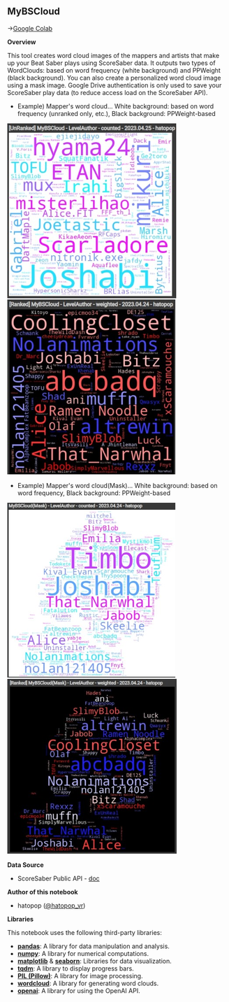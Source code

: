 ## MyBSCloud

->[Google Colab](https://colab.research.google.com/github/hatopopvr/MyBSCloud/blob/main/MyBSCloud.ipynb)

<b>Overview</b>

This tool creates word cloud images of the mappers and artists that make up your Beat Saber plays using ScoreSaber data. It outputs two types of WordClouds: based on word frequency (white background) and PPWeight (black background). You can also create a personalized word cloud image using a mask image. Google Drive authentication is only used to save your ScoreSaber play data (to reduce access load on the ScoreSaber API).

- Example) Mapper's word cloud… White background: based on word frequency (unranked only, etc.), Black background: PPWeight-based

![wordcloud](images/img_006.jpg) ![wordcloud](images/img_002.jpg)

- Example) Mapper's word cloud(Mask)… White background: based on word frequency, Black background: PPWeight-based

![wordcloud](images/img_003.jpg) ![wordcloud](images/img_004.jpg)

<b>Data Source</b>

- ScoreSaber Public API - [doc](https://docs.scoresaber.com/)

<b>Author of this notebook</b>

- hatopop ([@hatopop\_vr](https://twitter.com/hatopop_vr))

<b>Libraries</b>

This notebook uses the following third-party libraries:

- [**pandas**](https://pandas.pydata.org/): A library for data manipulation and analysis.
- [**numpy**](https://numpy.org/): A library for numerical computations.
- [**matplotlib**](https://matplotlib.org/) & [**seaborn**](https://seaborn.pydata.org/): Libraries for data visualization.
- [**tqdm**](https://tqdm.github.io/): A library to display progress bars.
- [**PIL (Pillow)**](https://pillow.readthedocs.io/en/stable/): A library for image processing.
- [**wordcloud**](https://amueller.github.io/word_cloud/): A library for generating word clouds.
- [**openai**](https://github.com/openai/openai): A library for using the OpenAI API.
